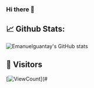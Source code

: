 ### Hi there 👋

## 📈 **Github Stats:**
![Emanuelguantay's GitHub stats](https://github-readme-stats.vercel.app/api?username=Emanuelguantay&hide=stars&show_icons=true&theme=gotham)

## 👀 **Visitors**  
[![ViewCount](https://views.whatilearened.today/views/github/Emanuelguantay/ismlhbb.svg?cache=remove)](#
